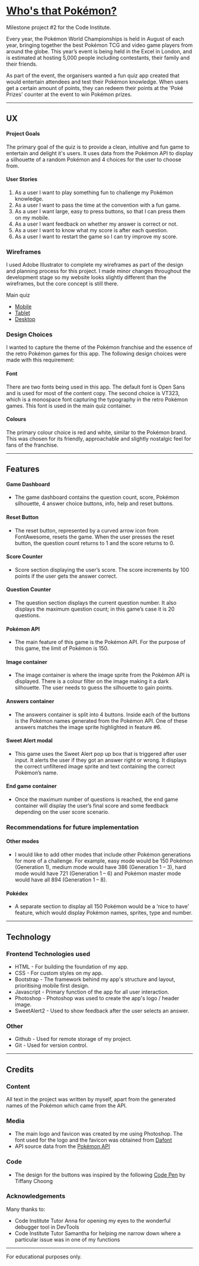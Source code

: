 # [Who's that Pokémon?](https://orlamadden.github.io/whos-that-pokemon/)
Milestone project #2 for the Code Institute.

Every year, the Pokémon World Championships is held in August of each year, bringing together the best Pokémon TCG and video game players from around the globe. This year’s event is being held in the Excel in London, and is estimated at hosting 5,000 people including contestants, their family and their friends.

As part of the event, the organisers wanted a fun quiz app created that would entertain attendees and test their Pokémon knowledge. When users get a certain amount of points, they can redeem their points at the 'Poké Prizes' counter at the event to win Pokémon prizes.

---

## UX

#### Project Goals

The primary goal of the quiz is to provide a clean, intuitive and fun game to entertain and delight it's users. It uses data from the Pokémon API to display a silhouette of a random Pokémon and 4 choices for the user to choose from.

#### User Stories

1.	As a user I want to play something fun to challenge my Pokémon knowledge.
2.	As a user I want to pass the time at the convention with a fun game.
3.	As a user I want large, easy to press buttons, so that I can press them on my mobile.
4.	As a user I want feedback on whether my answer is correct or not.
5.	As a user I want to know what my score is after each question.
6.	As a user I want to restart the game so I can try improve my score.


### Wireframes

I used Adobe Illustrator to complete my wireframes as part of the design and planning process for this project. I made minor changes throughout the development stage so my website looks slightly different than the wireframes, but the core concept is still there.

Main quiz
- [Mobile](https://github.com/orlamadden/whos-that-pokemon/blob/master/wireframes/wireframes-mobile.jpg)
- [Tablet](https://github.com/orlamadden/whos-that-pokemon/blob/master/wireframes/wireframes-tablet.jpg)
- [Desktop](https://github.com/orlamadden/whos-that-pokemon/blob/master/wireframes/wireframes-desktop.jpg)

### Design Choices

I wanted to capture the theme of the Pokémon franchise and the essence of the retro Pokémon games for this app. The following design choices were made with this requirement:

#### Font
There are two fonts being used in this app. The default font is Open Sans and is used for most of the content copy. The second choice is VT323, which is a monospace font capturing the typography in the retro Pokémon games. This font is used in the main quiz container.

#### Colours
The primary colour choice is red and white, similar to the Pokémon brand. This was chosen for its friendly, approachable and slightly nostalgic feel for fans of the franchise.

---
## Features

#### Game Dashboard
- The game dashboard contains the question count, score, Pokémon silhouette, 4 answer choice buttons, info, help and reset buttons.
#### Reset Button
- The reset button, represented by a curved arrow icon from FontAwesome, resets the game. When the user presses the reset button, the question count returns to 1 and the score returns to 0.
#### Score Counter
- Score section displaying the user’s score. The score increments by 100 points if the user gets the answer correct.
#### Question Counter
- The question section displays the current question number. It also displays the maximum question count; in this game’s case it is 20 questions.
#### Pokémon API
- The main feature of this game is the Pokémon API. For the purpose of this game, the limit of Pokémon is 150.
#### Image container
- The image container is where the image sprite from the Pokémon API is displayed. There is a colour filter on the image making it a dark silhouette. The user needs to guess the silhouette to gain points.
#### Answers container
- The answers container is split into 4 buttons. Inside each of the buttons is the Pokémon names generated from the Pokémon API. One of these answers matches the image sprite highlighted in feature #6.
#### Sweet Alert modal
- This game uses the Sweet Alert pop up box that is triggered after user input. It alerts the user if they got an answer right or wrong. It displays the correct unfiltered image sprite and text containing the correct Pokémon’s name.
#### End game container
- Once the maximum number of questions is reached, the end game container will display the user’s final score and some feedback depending on the user score scenario.

### Recommendations for future implementation

#### Other modes
- I would like to add other modes that include other Pokémon generations for more of a challenge. For example, easy mode would be 150 Pokémon (Generation 1), medium mode would have 386 (Generation 1 – 3), hard mode would have 721 (Generation 1 – 6) and Pokémon master mode would have all 894 (Generation 1 – 8).
#### Pokédex
- A separate section to display all 150 Pokémon would be a ‘nice to have’ feature, which would display Pokémon names, sprites, type and number. 


---

## Technology

### Frontend Technologies used
- HTML - For building the foundation of my app. 
- CSS - For custom styles on my app.
- Bootstrap - The framework behind my app's structure and layout, prioritising mobile first design.
- Javascript - Primary function of the app for all user interaction.
- Photoshop - Photoshop was used to create the app's logo / header image.
- SweetAlert2 - Used to show feedback after the user selects an answer.


### Other
- Github - Used for remote storage of my project.
- Git - Used for version control.
---

## Credits

### Content
All text in the project was written by myself, apart from the generated names of the Pokémon which came from the API.

### Media

- The main logo and favicon was created by me using Photoshop. The font used for the logo and the favicon was obtained from [Dafont](https://www.dafont.com/pokemon.font?text=Who%27s+That+Pok%E9mon%3F)
- API source data from the [Pokémon API](https://pokeapi.co/)

### Code

- The design for the buttons was inspired by the following [Code Pen](https://codepen.io/tiffachoo/pen/aKKZrB) by Tiffany Choong

### Acknowledgements

Many thanks to:
- Code Institute Tutor Anna for opening my eyes to the wonderful debugger tool in DevTools
- Code Institute Tutor Samantha for helping me narrow down where a particular issue was in one of my functions

---

For educational purposes only.
